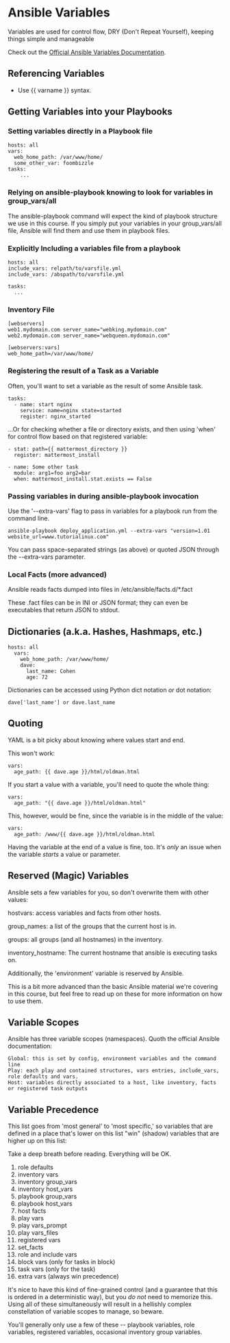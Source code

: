 # Ansible Variables

Variables are used for control flow, DRY (Don't Repeat Yourself), keeping things simple and manageable

Check out the [Official Ansible Variables Documentation](http://docs.ansible.com/ansible/playbooks_variables.html).

## Referencing Variables

- Use {{ varname }} syntax.


## Getting Variables into your Playbooks

### Setting variables directly in a Playbook file

	hosts: all 
	vars:
	  web_home_path: /var/www/home/ 
	  some_other_var: foombizzle
	tasks:
		...


### Relying on ansible-playbook knowing to look for variables in group_vars/all

The ansible-playbook command will expect the kind of playbook structure we use in this course. If you simply put your variables in your group_vars/all file, Ansible will find them and use them in playbook files.


### Explicitly Including a variables file from a playbook

	hosts: all
	include_vars: relpath/to/varsfile.yml
	include_vars: /abspath/to/varsfile.yml

	tasks:
	  ...


### Inventory File

	[webservers]
	web1.mydomain.com server_name="webking.mydomain.com"
	web2.mydomain.com server_name="webqueen.mydomain.com"
	 
	[webservers:vars]
	web_home_path=/var/www/home/



### Registering the result of a Task as a Variable

Often, you'll want to set a variable as the result of some Ansible task.

	tasks:
      - name: start nginx
        service: name=nginx state=started
        register: nginx_started


...Or for checking whether a file or directory exists, and then using 'when' for control flow based on that registered variable:

	- stat: path={{ mattermost_directory }}
	  register: mattermost_install

	- name: Some other task
	  module: arg1=foo arg2=bar
	  when: mattermost_install.stat.exists == False


### Passing variables in during ansible-playbook invocation

Use the '--extra-vars' flag to pass in variables for a playbook run from the command line.

	ansible-playbook deploy_application.yml --extra-vars "version=1.01 website_url=www.tutorialinux.com"

You can pass space-separated strings (as above) or quoted JSON through the --extra-vars parameter.


### Local Facts (more advanced)

Ansible reads facts dumped into files in /etc/ansible/facts.d/*.fact

These .fact files can be in INI or JSON format; they can even be executables that return JSON to stdout.


## Dictionaries (a.k.a. Hashes, Hashmaps, etc.)

	hosts: all 
	  vars:
	    web_home_path: /var/www/home/ 
	    dave:
	      last_name: Cohen
	      age: 72


Dictionaries can be accessed using Python dict notation *or* dot notation:

	dave['last_name'] or dave.last_name


## Quoting 

YAML is a bit picky about knowing where values start and end.

This won't work:

	vars:
	  age_path: {{ dave.age }}/html/oldman.html


If you start a value with a variable, you'll need to quote the whole thing:

	vars:
	  age_path: "{{ dave.age }}/html/oldman.html"


This, however, would be fine, since the variable is in the middle of the value:

	vars:
	  age_path: /www/{{ dave.age }}/html/oldman.html

Having the variable at the end of a value is fine, too. It's *only* an issue when the variable *starts* a value or parameter.



## Reserved (Magic) Variables

Ansible sets a few variables for you, so don't overwrite them with other values:

hostvars: access variables and facts from other hosts.

group_names: a list of the groups that the current host is in.

groups: all groups (and all hostnames) in the inventory.

inventory_hostname: The current hostname that ansible is executing tasks on.

Additionally, the 'environment' variable is reserved by Ansible.

This is a bit more advanced than the basic Ansible material we're covering in this course, but feel free to read up on these for more information on how to use them.



## Variable Scopes

Ansible has three variable scopes (namespaces). Quoth the official Ansible documentation:

	Global: this is set by config, environment variables and the command line
	Play: each play and contained structures, vars entries, include_vars, role defaults and vars.
	Host: variables directly associated to a host, like inventory, facts or registered task outputs


## Variable Precedence

This list goes from 'most general' to 'most specific,' so variables that are defined in a place that's lower on this list "win" (shadow) variables that are higher up on this list:

Take a deep breath before reading. Everything will be OK.

1. role defaults
1. inventory vars
1. inventory group_vars
1. inventory host_vars
1. playbook group_vars
1. playbook host_vars
1. host facts
1. play vars
1. play vars_prompt
1. play vars_files
1. registered vars
1. set_facts
1. role and include vars
1. block vars (only for tasks in block)
1. task vars (only for the task)
1. extra vars (always win precedence)


It's nice to have this kind of fine-grained control (and a guarantee that this is ordered in a deterministic way), but you *do not* need to memorize this. Using all of these simultaneously will result in a hellishly complex constellation of variable scopes to manage, so beware.

You'll generally only use a few of these -- playbook variables, role variables, registered variables, occasional inventory group variables.


